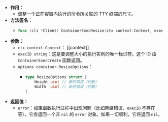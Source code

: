 - **作用：**
	- 调整一个正在容器内执行的命令所关联的 TTY 终端的尺寸。
- **方法签名：**
	- ```go
	  func (cli *Client) ContainerExecResize(ctx context.Context, execID string, options container.ResizeOptions) error
	  ```
- **参数：**
	- `ctx context.Context`： [[context]]
	- `execID string`：这是要调整大小的执行实例的唯一标识符。这个 ID 由 `ContainerExecCreate` 函数返回。
	- `options container.ResizeOptions`：
		- ```go
		  type ResizeOptions struct {
		      Height uint // 新的高度（行数）
		      Width  uint // 新的宽度（列数）
		  }
		  ```
- **返回值：**
	- `error`：如果函数执行过程中出现问题（比如网络错误、`execID` 不存在等），它会返回一个非 `nil` 的 `error` 对象。如果一切顺利，它将返回 `nil`。